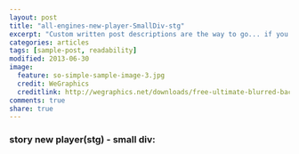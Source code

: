```yaml
---
layout: post
title: "all-engines-new-player-SmallDiv-stg"
excerpt: "Custom written post descriptions are the way to go... if you're not lazy."
categories: articles
tags: [sample-post, readability]
modified: 2013-06-30
image:
  feature: so-simple-sample-image-3.jpg
  credit: WeGraphics
  creditlink: http://wegraphics.net/downloads/free-ultimate-blurred-background-pack/
comments: true
share: true
---
```

### story new player(stg) - small div:
<br>
<div class="apester-media" id="small-div-for-test" data-media-id="5d7659d814249e70ed4f30ab" data-player="true" height="512"></div><script async src="https://storage.googleapis.com/apester-stg/sdk/stg/apester-sdk.js"></script>
<br>

<div class="apester-media" id="small-div-for-test" data-media-id="5eb015689e9719b15da88f7c" data-player="true" height="512"></div><script async src="https://storage.googleapis.com/apester-stg/sdk/stg/apester-sdk.js"></script>
